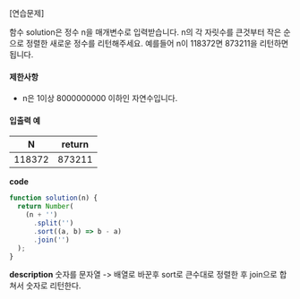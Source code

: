 [연습문제]

함수 solution은 정수 n을 매개변수로 입력받습니다. n의 각 자릿수를 큰것부터 작은 순으로 정렬한 새로운 정수를 리턴해주세요. 예를들어 n이 118372면 873211을 리턴하면 됩니다.

#### 제한사항

- n은 1이상 8000000000 이하인 자연수입니다.

#### 입출력 예

| N      | return |
| ------ | ------ |
| 118372 | 873211 |

**code**

```js
function solution(n) {
  return Number(
    (n + '')
      .split('')
      .sort((a, b) => b - a)
      .join('')
  );
}
```

**description**
숫자를 문자열 -> 배열로 바꾼후 sort로 큰수대로 정렬한 후 join으로 합쳐서 숫자로 리턴한다.
